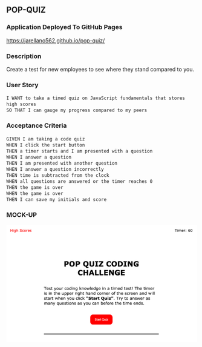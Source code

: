 ## POP-QUIZ  

### Application Deployed To GitHub Pages 
https://jarellano562.github.io/pop-quiz/

### Description 

Create a test for new employees to see where they stand compared to you.

### User Story

```text
I WANT to take a timed quiz on JavaScript fundamentals that stores high scores
SO THAT I can gauge my progress compared to my peers
```

### Acceptance Criteria
```text
GIVEN I am taking a code quiz
WHEN I click the start button
THEN a timer starts and I am presented with a question
WHEN I answer a question
THEN I am presented with another question
WHEN I answer a question incorrectly
THEN time is subtracted from the clock
WHEN all questions are answered or the timer reaches 0
THEN the game is over
WHEN the game is over
THEN I can save my initials and score
```

### MOCK-UP

![HOMEPAGE](./assets/images/mockUp.png)
